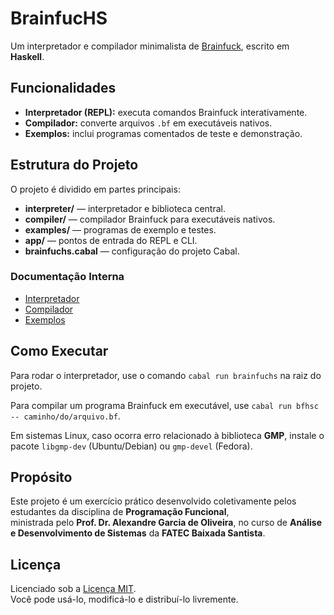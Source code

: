 # BrainfucHS

Um interpretador e compilador minimalista de [Brainfuck](https://en.wikipedia.org/wiki/Brainfuck), escrito em **Haskell**.

## Funcionalidades

- **Interpretador (REPL):** executa comandos Brainfuck interativamente.  
- **Compilador:** converte arquivos `.bf` em executáveis nativos.  
- **Exemplos:** inclui programas comentados de teste e demonstração.

## Estrutura do Projeto

O projeto é dividido em partes principais:

- **interpreter/** — interpretador e biblioteca central.  
- **compiler/** — compilador Brainfuck para executáveis nativos.  
- **examples/** — programas de exemplo e testes.  
- **app/** — pontos de entrada do REPL e CLI.  
- **brainfuchs.cabal** — configuração do projeto Cabal.

### Documentação Interna

- [Interpretador](./interpreter/README.md)  
- [Compilador](./compiler/README.md)  
- [Exemplos](./examples/README.md)

## Como Executar

Para rodar o interpretador, use o comando `cabal run brainfuchs` na raiz do projeto.  

Para compilar um programa Brainfuck em executável, use `cabal run bfhsc -- caminho/do/arquivo.bf`.  

Em sistemas Linux, caso ocorra erro relacionado à biblioteca **GMP**, instale o pacote `libgmp-dev` (Ubuntu/Debian) ou `gmp-devel` (Fedora).

## Propósito

Este projeto é um exercício prático desenvolvido coletivamente pelos estudantes da disciplina de **Programação Funcional**,  
ministrada pelo **Prof. Dr. Alexandre Garcia de Oliveira**, no curso de **Análise e Desenvolvimento de Sistemas** da **FATEC Baixada Santista**.

## Licença

Licenciado sob a [Licença MIT](./LICENSE).  
Você pode usá-lo, modificá-lo e distribuí-lo livremente.
